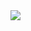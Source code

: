 <a href="https://github.com/ghost1372">
<img align="center" src="https://github-readme-stats.vercel.app/api?username=WhoisAbel&show_icons=true&count_private=true&include_all_commits=true" /></a>



<!--
**WhoisAbel/WhoisAbel** is a ✨ _special_ ✨ repository because its `README.md` (this file) appears on your GitHub profile.

Here are some ideas to get you started:

- 🔭 I’m currently working on ...
- 🌱 I’m currently learning ...
- 👯 I’m looking to collaborate on ...
- 🤔 I’m looking for help with ...
- 💬 Ask me about ...
- 📫 How to reach me: ...
- 😄 Pronouns: ...
- ⚡ Fun fact: ...
-->
